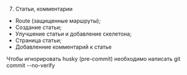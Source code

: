 7. Cтатьи, комментарии
- Route (защищенные маршруты);
- Создание статьи;
- Улучшение статьи и добавление скелетона;
- Страница статьи;
- Добавленние комментарий к статье

Чтобы игнорировать husky (pre-commit) необходимо написать git commit --no-verify